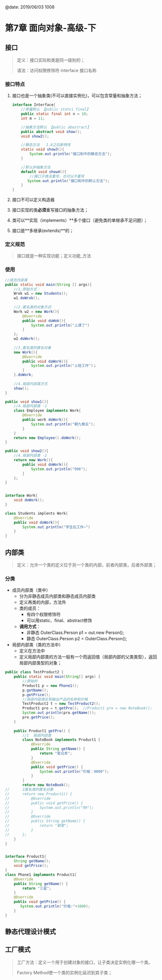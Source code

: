 @date: 2019/06/03 1008

# 第7章 面向对象-高级-下

## 接口

> 定义：接口实际和类是同一级别的；
>
> 语法：访问权限修饰符 interface 接口名称



### 接口特点

1. 接口也是一个抽象类(不可以直接实例化)，可以包含常量和抽象方法；

    ```java
    interface Interface{
        //常量默认 【public statci final】
        public static final int n = 10;
        int m = 11;

        //抽象方法默认 【public abastract】
        public abstract void show();
        void show2();

        //静态方法   1.8之后新特性
        static void show3(){
            System.out.println("接口和中的静态方法");
        }

        //默认非抽象方法
        default void show4(){
            //接口子类去重写，也可以不重写
           System.out.println("接口和中的默认方法");
        }
    }
    ```

2. 接口不可以定义构造器
3. 接口实现的类**必须**重写接口的抽象方法；
4. 类可以**实现（implements）**多个接口（避免类的单继承不足问题）；
5. 接口是**多继承(extends)**的；

### 定义规范

> 接口就是一种实现功能；定义功能_方法

### 使用

```java
//成员内部类
public static void main(String [] args){
    //1.原始方式：
    Wrok w1 = new Students();
    w1.doWrok();
    
    //2.匿名类的对象方式
    Work w2 = new Work(){
        @Override
        public void doWok(){
            System.out.println("上课了")
        }
    };
    w2.doWork();
    
    //3.匿名类的匿名对象
    new Work(){
        @Override
        public void doWork(){
            System.out.println("上班工作")；
        }
    }.doWork;
    
    //4.局部内部类方式
    show();
}

public void show1(){
	//4.局部内部类 -1
    class Employee implements Work{
        @Override
        public work doWork(){
            System.out.println("朝九晚五");
        }
    }
    return new Employee().doWork();
}

public void show2(){
	//4.局部内部类 -2
    return new Work(){
        public void doWork(){
            System.out.println("996");
        }
    };
}


interface Work{
    void doWork();
}

class Students implents Work{
    @Override
    public void doWork(){
        System.out.println("学生在工作~")
    }
}
```











## 内部类

> 定义：允许一个类的定义位于另一个类的内部，前者内部类，后者外部类；

### 分类

- 成员内部类（类中）
  - 分为非静态成员内部类和静态成员内部类
  - 定义再类的内部，方法外
  - 类的成员：
    - 有四个权限修饰符
    - 可以用static、final、abstract修饰
  - **调用方式**：
    - 非静态 OuterClass.Person p1 = out.new Person();
    - 静态     OuterClass.Person p2 = OuterClass.Person();
- 局部内部类（类的方法中）
  - 定义在方法中
  - 定义局部内部类的方法一般有一个而返回值（局部内部的父类类型），返回局部内部类型的对象；

```java
public class TestProduct2 {
	public static void main(String[] args) {
		//原始的
		Product1 p = new Phone1();
		p.getName();
		p.getPrice();
		//局部内部类实现输出产品的名称和价格
		TestProduct2 t = new TestProduct2();
		Product1 pro = t.getPro();  //Product1 pro = new NoteBook();
		System.out.println(pro.getName());
		pro.getPrice();
	}
	
    public Product1 getPro() {
    	//1  局部内部类
    	class NoteBook implements Product1 {
			@Override
			public String getName() {
				return "笔记本";
			}
			@Override
			public void getPrice() {
				System.out.println("价格：9000");
			}
    	}
    	return new NoteBook();
//    	2匿名类的匿名对象 
//    	return new Product1() {			
//			@Override
//			public void getPrice() {
//				System.out.println("99");
//			}
//			@Override
//			public String getName() {	
//				return "钢笔";
//			}
//		};
    }
}


interface Product1{
	String getName();
	void getPrice();
}
class Phone1 implements Product1{
	@Override
	public String getName() {
		return "三星";
	}
	@Override
	public void getPrice() {
	   System.out.println("价格:"+1000);
	}
}

```



## 静态代理设计模式







## 工厂模式

> 工厂方法：定义一个用于创建对象的接口，让子类决定实例化哪一个类。
>
> Factory Method使一个类的实例化延迟到其子类；       